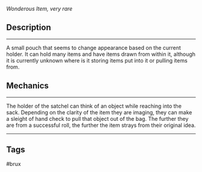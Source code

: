 *Wonderous Item, very rare*
## Description
---
A small pouch that seems to change appearance based on the current holder. It can hold many items and have items drawn from within it, although it is currently unknown where is it storing items put into it or pulling items from.

## Mechanics
---
The holder of the satchel can think of an object while reaching into the sack. Depending on the clarity of the item they are imaging, they can make a sleight of hand check to pull that object out of the bag. The further they are from a successful roll, the further the item strays from their original idea.

---
## Tags
#brux 
